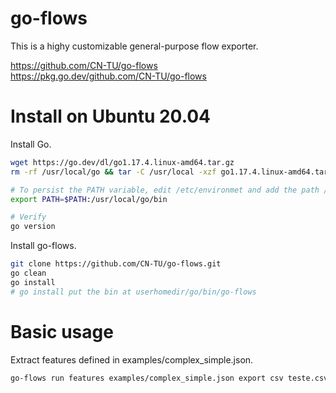 # go-flows
This is a highy customizable general-purpose flow exporter.

https://github.com/CN-TU/go-flows  
https://pkg.go.dev/github.com/CN-TU/go-flows

# Install on Ubuntu 20.04

Install Go.
```bash
wget https://go.dev/dl/go1.17.4.linux-amd64.tar.gz
rm -rf /usr/local/go && tar -C /usr/local -xzf go1.17.4.linux-amd64.tar.gz

# To persist the PATH variable, edit /etc/environmet and add the path /usr/local/go/bin.  
export PATH=$PATH:/usr/local/go/bin

# Verify
go version
```

Install go-flows.
```bash
git clone https://github.com/CN-TU/go-flows.git
go clean
go install
# go install put the bin at userhomedir/go/bin/go-flows
```
# Basic usage

Extract features defined in examples/complex_simple.json.
```bash
go-flows run features examples/complex_simple.json export csv teste.csv source libpcap teste.pcap
```
